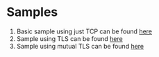 # Samples

1. Basic sample using just TCP can be found [here](https://github.com/lalitadithya/SimpleNetworking/tree/master/samples/BasicSample)
2. Sample using TLS can be found [here](https://github.com/lalitadithya/SimpleNetworking/tree/master/samples/SecureSample)
3. Sample using mutual TLS can be found [here](https://github.com/lalitadithya/SimpleNetworking/tree/master/samples/SuperSecureSample)